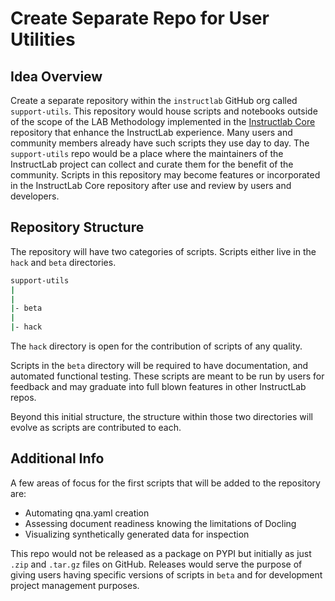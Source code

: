 # Create Separate Repo for User Utilities

## Idea Overview

Create a separate repository within the `instructlab` GitHub org called `support-utils`.
This repository would house scripts and notebooks outside of the scope of the LAB Methodology implemented in the [Instructlab Core](https://github.com/instructlab/instructlab) repository that enhance the InstructLab experience.
Many users and community members already have such scripts they use day to day.
The `support-utils` repo would be a place where the maintainers of the InstructLab project can collect and curate them for the benefit of the community.
Scripts in this repository may become features or incorporated in the InstructLab Core repository after use and review by users and developers.

## Repository Structure

The repository will have two categories of scripts. Scripts either live in the `hack` and `beta` directories.

```bash
support-utils
|
|
|- beta
|
|- hack
```

The `hack` directory is open for the contribution of scripts of any quality.

Scripts in the `beta` directory will be required to have documentation, and automated functional testing.
These scripts are meant to be run by users for feedback and may graduate into full blown features in other InstructLab repos.

Beyond this initial structure, the structure within those two directories will evolve as scripts are contributed to each.

## Additional Info

A few areas of focus for the first scripts that will be added to the repository are:

- Automating qna.yaml creation
- Assessing document readiness knowing the limitations of Docling
- Visualizing synthetically generated data for inspection

This repo would not be released as a package on PYPI but initially as just `.zip` and `.tar.gz` files on GitHub.
Releases would serve the purpose of giving users having specific versions of scripts in `beta` and for development project management purposes.
